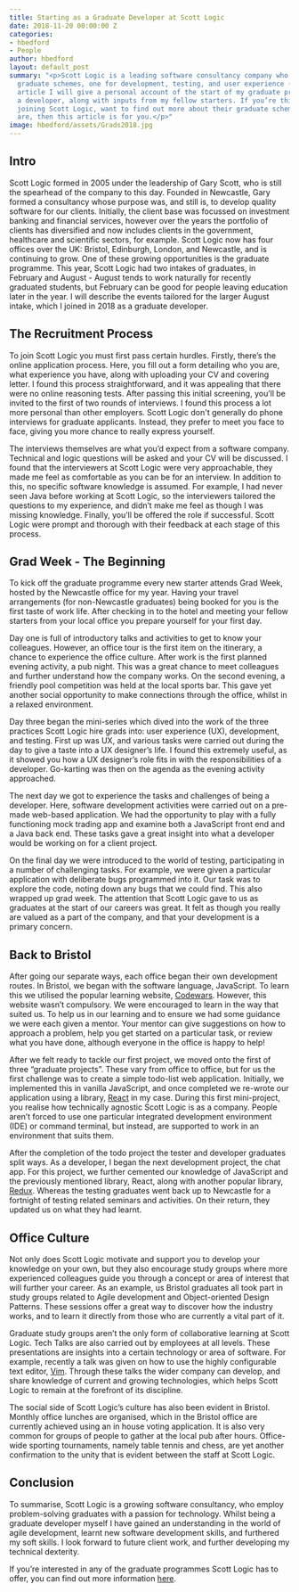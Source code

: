 ```yaml
---
title: Starting as a Graduate Developer at Scott Logic
date: 2018-11-20 00:00:00 Z
categories:
- hbedford
- People
author: hbedford
layout: default_post
summary: "<p>Scott Logic is a leading software consultancy company who offer three
  graduate schemes, one for development, testing, and user experience (UX). In this
  article I will give a personal account of the start of my graduate programme as
  a developer, along with inputs from my fellow starters. If you’re thinking about
  joining Scott Logic, want to find out more about their graduate scheme, or who they
  are, then this article is for you.</p>"
image: hbedford/assets/Grads2018.jpg
---
```


## Intro
Scott Logic formed in 2005 under the leadership of Gary Scott, who is still the spearhead of the company to this day. Founded in Newcastle, Gary formed a consultancy whose purpose was, and still is, to develop quality software for our clients. Initially, the client base was focussed on investment banking and financial services, however over the years the portfolio of clients has diversified and now includes clients in the government, healthcare and scientific sectors, for example. Scott Logic now has four offices over the UK: Bristol, Edinburgh, London, and Newcastle, and is continuing to grow. One of these growing opportunities is the graduate programme. This year, Scott Logic had two intakes of graduates, in February and August - August tends to work naturally for recently graduated students, but February can be good for people leaving education later in the year. I will describe the events tailored for the larger August intake, which I joined in 2018 as a graduate developer.


## The Recruitment Process
To join Scott Logic you must first pass certain hurdles. Firstly, there’s the online application process. Here, you fill out a form detailing who you are, what experience you have, along with uploading your CV and covering letter. I found this process straightforward, and it was appealing that there were no online reasoning tests. After passing this initial screening, you’ll be invited to the first of two rounds of interviews. I found this process a lot more personal than other employers. Scott Logic don't generally do phone interviews for graduate applicants. Instead, they prefer to meet you face to face, giving you more chance to really express yourself.

The interviews themselves are what you’d expect from a software company. Technical and logic questions will be asked and your CV will be discussed. I found that the interviewers at Scott Logic were very approachable, they made me feel as comfortable as you can be for an interview. In addition to this, no specific software knowledge is assumed. For example, I had never seen Java before working at Scott Logic, so the interviewers tailored the questions to my experience, and didn’t make me feel as though I was missing knowledge. Finally, you’ll be offered the role if successful. Scott Logic were prompt and thorough with their feedback at each stage of this process. 


## Grad Week - The Beginning
To kick off the graduate programme every new starter attends Grad Week, hosted by the Newcastle office for my year. Having your travel arrangements (for non-Newcastle graduates) being booked for you is the first taste of work life. After checking in to the hotel and meeting your fellow starters from your local office you prepare yourself for your first day. 

Day one is full of introductory talks and activities to get to know your colleagues. However, an office tour is the first item on the itinerary, a chance to experience the office culture. After work is the first planned evening activity, a pub night. This was a great chance to meet colleagues and further understand how the company works. On the second evening, a friendly pool competition was held at the local sports bar. This gave yet another social opportunity to make connections through the office, whilst in a relaxed environment. 

Day three began the mini-series which dived into the work of the three practices Scott Logic hire grads into: user experience (UX), development, and testing. First up was UX, and various tasks were carried out during the day to give a taste into a UX designer’s life. I found this extremely useful, as it showed you how a UX designer’s role fits in with the responsibilities of a developer. Go-karting was then on the agenda as the evening activity approached. 

The next day we got to experience the tasks and challenges of being a developer. Here, software development activities were carried out on a pre-made web-based application. We had the opportunity to play with a fully functioning mock trading app and examine both a JavaScript front end and a Java back end. These tasks gave a great insight into what a developer would be working on for a client project.

On the final day we were introduced to the world of testing, participating in a number of challenging tasks. For example, we were given a particular application with deliberate bugs programmed into it. Our task was to explore the code, noting down any bugs that we could find. This also wrapped up grad week. The attention that Scott Logic gave to us as graduates at the start of our careers was great. It felt as though you really are valued as a part of the company, and that your development is a primary concern.



## Back to Bristol
After going our separate ways, each office began their own development routes. In Bristol, we began with the software language, JavaScript. To learn this we utilised the popular learning website, [Codewars](https://www.codewars.com/ "codewars"). However, this website wasn’t compulsory. We were encouraged to learn in the way that suited us. To help us in our learning and to ensure we had some guidance we were each given a mentor. Your mentor can give suggestions on how to approach a problem, help you get started on a particular task, or review what you have done, although everyone in the office is happy to help!

After we felt ready to tackle our first project, we moved onto the first of three “graduate projects”. These vary from office to office, but for us the first challenge was to create a simple todo-list web application. Initially, we implemented this in vanilla JavaScript, and once completed we re-wrote our application using a library, [React](https://reactjs.org/) in my case. During this first mini-project, you realise how technically agnostic Scott Logic is as a company. People aren’t forced to use one particular integrated development environment (IDE) or command terminal, but instead, are supported to work in an environment that suits them.

After the completion of the todo project the tester and developer graduates split ways. As a developer, I began the next development project, the chat app. For this project, we further cemented our knowledge of JavaScript and the previously mentioned library, React, along with another popular library, [Redux](https://redux.js.org/). Whereas the testing graduates went back up to Newcastle for a fortnight of testing related seminars and activities. On their return, they updated us on what they had learnt. 


## Office Culture
Not only does Scott Logic motivate and support you to develop your knowledge on your own, but they also encourage study groups where more experienced colleagues guide you through a concept or area of interest that will further your career. As an example, us Bristol graduates all took part in study groups related to Agile development and Object-oriented Design Patterns. These sessions offer a great way to discover how the industry works, and to learn it directly from those who are currently a vital part of it.

Graduate study groups aren’t the only form of collaborative learning at Scott Logic. Tech Talks are also carried out by employees at all levels. These presentations are insights into a certain technology or area of software. For example, recently a talk was given on how to use the highly configurable text editor, [Vim](https://www.vim.org/). Through these talks the wider company can develop, and share knowledge of current and growing technologies, which helps Scott Logic to remain at the forefront of its discipline.

The social side of Scott Logic’s culture has also been evident in Bristol. Monthly office lunches are organised, which in the Bristol office are currently achieved using an in house voting application. It is also very common for groups of people to gather at the local pub after hours. Office-wide sporting tournaments, namely table tennis and chess, are yet another confirmation to the unity that is evident between the staff at Scott Logic. 


## Conclusion
To summarise, Scott Logic is a growing software consultancy, who employ problem-solving graduates with a passion for technology. Whilst being a graduate developer myself I have gained an understanding in the world of agile development, learnt new software development skills, and furthered my soft skills. I look forward to future client work, and further developing my technical dexterity.

If you’re interested in any of the graduate programmes Scott Logic has to offer, you can find out more information [here](https://www.scottlogic.com/careers/graduates-programme/).

